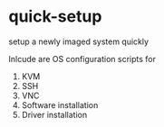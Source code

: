 # quick-setup
setup a newly imaged system quickly

Inlcude are OS configuration scripts for 

1. KVM
2. SSH
3. VNC
4. Software installation
5. Driver installation
